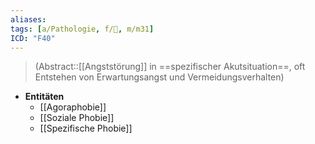 ```yaml
---
aliases: 
tags: [a/Pathologie, f/💭, m/m31]
ICD: "F40"
---
```

> (Abstract::[[Angststörung]] in ==spezifischer Akutsituation==, oft Entstehen von Erwartungsangst und Vermeidungsverhalten)
- **Entitäten**
	- [[Agoraphobie]]
	- [[Soziale Phobie]]
	- [[Spezifische Phobie]]